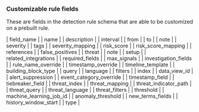 ### Customizable rule fields

These are fields in the detection rule schema that are able to be customized on a prebuilt rule.

| field_name |
| name |
| description |
| interval |
| from |
| to |
| note |
| severity |
| tags |
| severity_mapping |
| risk_score |
| risk_score_mapping |
| references |
| false_positives |
| threat |
| note |
| setup |
| related_integrations |
| required_fields |
| max_signals |
| investigation_fields |
| rule_name_override |
| timestamp_override |
| timeline_template |
| building_block_type |
| query |
| language |
| filters |
| index |
| data_view_id |
| alert_suppression |
| event_category_override |
| timestamp_field |
| tiebreaker_field |
| threat_index |
| threat_mapping |
| threat_indicator_path |
| threat_query |
| threat_language |
| threat_filters |
| threshold |
| machine_learning_job_id |
| anomaly_threshold |
| new_terms_fields |
| history_window_start |
| type |
